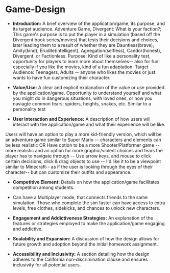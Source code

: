 # Game-Design

- **Introduction:** A brief overview of the application/game, its purpose, and its target audience.
  Adventure Game, Divergent: What is your faction?; This game's purpose is to put the player in a simulation (based off the Divergent book series/movies) that tests their decisions and choices, later leading them to a result of whether they are Dauntless(brave), Amity(kind), Erudite(intelligent), Agnegation(selfless), Candor(honest), Divergent, or Factionless.
  Purpose: Kind of like a personality test, opportunity for players to learn more about themselves-- also for fun! especially if you like the movies, kind of a fun adaptation.
  Target Audience: Teenagers, Adults -- anyone who likes the movies or just wants to have fun customizing their character.

- **Value/Use:** A clear and explicit explanation of the value or use provided by the application/game.
  Opportunity to understand yourself and what you might do in dangerous situations, with loved ones, or how you naviagte common fears: spiders, heights, snakes, etc. Similar to a personality test

- **User Interaction and Experience:** A description of how users will interact with the application/game and what their experience will be like.

Users will have an option to play a more kid-friendly version, which will be an adventure game similar to Super Mario -- characters and elements can be less realistic
OR
Have option to be a more Shooter/Platformer game -- more realistic and an option for more graphic/violent choices and fears the player has to navigate through
-- Use arrow keys, and mouse to click certain decisions, click & drag objects to use
-- I'd like it to be a viewpoint similar to Minecraft-- as if the user is looking through the eyes of their character-- but can customize their outfits and appearance.

- **Competitive Element:** Details on how the application/game facilitates competition among students.

- Can have a Multiplayer mode, that connects friends to the same simulation. Those who complete the sim faster can have access to extra levels, free clothes, sidekicks, and chances to unlock new characters.

- **Engagement and Addictiveness Strategies:** An explanation of the features or strategies employed to make the application/game engaging and addictive.
- **Scalability and Expansion:** A discussion of how the design allows for future growth and adoption beyond the initial homework assignment.
- **Accessibility and Inclusivity:** A section detailing how the design adheres to the California non-discrimination clause and ensures inclusivity for all potential users.
